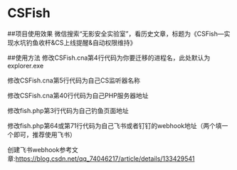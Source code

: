 # CSFish
##项目使用效果
微信搜索“无影安全实验室”，看历史文章，标题为《CSFish—实现水坑钓鱼收杆&CS上线提醒&自动权限维持》

##使用方法
修改CSFish.cna第4行代码为你要迁移的进程名，此处默认为explorer.exe

修改CSFish.cna第5行代码为自己CS监听器名称

修改CSFish.cna第40行代码为自己PHP服务器地址

修改fish.php第3行代码为自己钓鱼页面地址

修改fish.php第64或第71行代码为自己飞书或者钉钉的webhook地址（两个填一个即可，推荐使用飞书）

创建飞书webhook参考文章:https://blog.csdn.net/qq_74046217/article/details/133429541

